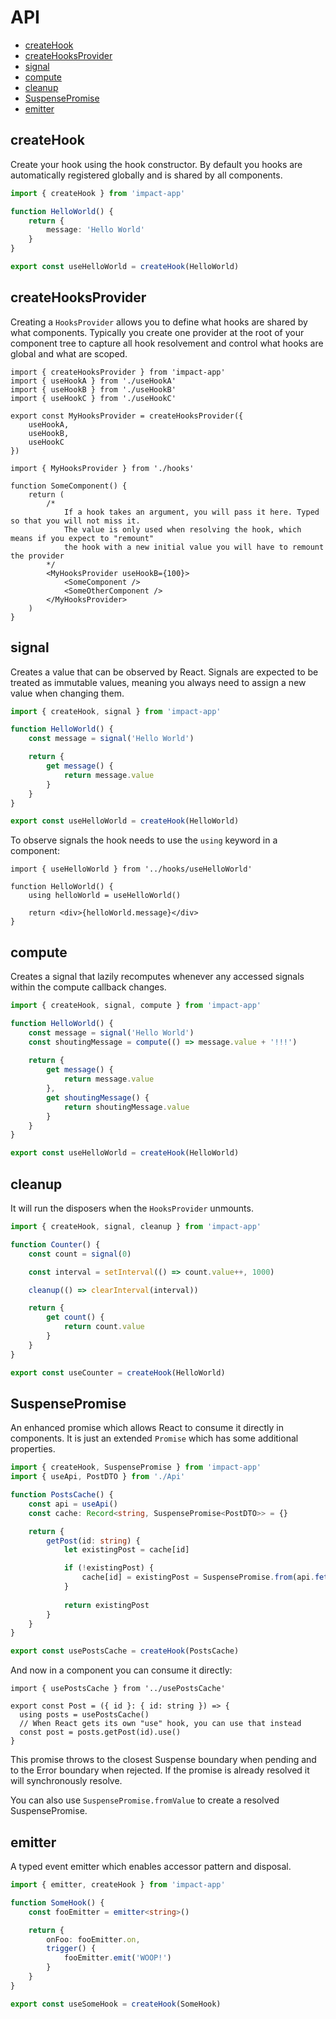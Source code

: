 # API

- [createHook](#createhook)
- [createHooksProvider](#createhooksprovider)
- [signal](#signal)
- [compute](#compute)
- [cleanup](#cleanup)
- [SuspensePromise](#suspensepromise)
- [emitter](#emitter)

## createHook

Create your hook using the hook constructor. By default you hooks are automatically registered globally and is shared by all components.

```ts
import { createHook } from 'impact-app'

function HelloWorld() {
    return {
        message: 'Hello World'
    }
}

export const useHelloWorld = createHook(HelloWorld)
```

## createHooksProvider

Creating a `HooksProvider` allows you to define what hooks are shared by what components. Typically you create one provider at the root of your component tree to capture all hook resolvement and control what hooks are global and what are scoped.

```tsx
import { createHooksProvider } from 'impact-app'
import { useHookA } from './useHookA'
import { useHookB } from './useHookB'
import { useHookC } from './useHookC'

export const MyHooksProvider = createHooksProvider({
    useHookA,
    useHookB,
    useHookC
})
```

```tsx
import { MyHooksProvider } from './hooks'

function SomeComponent() {
    return (
        /*
            If a hook takes an argument, you will pass it here. Typed so that you will not miss it.
            The value is only used when resolving the hook, which means if you expect to "remount"
            the hook with a new initial value you will have to remount the provider
        */
        <MyHooksProvider useHookB={100}>
            <SomeComponent />
            <SomeOtherComponent />
        </MyHooksProvider>
    )
}
```

## signal

Creates a value that can be observed by React. Signals are expected to be treated as immutable values, meaning you always need to assign a new value when changing them.

```ts
import { createHook, signal } from 'impact-app'

function HelloWorld() {
    const message = signal('Hello World')

    return {
        get message() {
            return message.value
        }
    }
}

export const useHelloWorld = createHook(HelloWorld)
```

To observe signals the hook needs to use the `using` keyword in a component:

```tsx
import { useHelloWorld } from '../hooks/useHelloWorld'

function HelloWorld() {
    using helloWorld = useHelloWorld()

    return <div>{helloWorld.message}</div>
}
```

## compute

Creates a signal that lazily recomputes whenever any accessed signals within the compute callback changes.

```ts
import { createHook, signal, compute } from 'impact-app'

function HelloWorld() {
    const message = signal('Hello World')
    const shoutingMessage = compute(() => message.value + '!!!')
    
    return {
        get message() {
            return message.value
        },
        get shoutingMessage() {
            return shoutingMessage.value
        }
    }
}

export const useHelloWorld = createHook(HelloWorld)
```

## cleanup

It will run the disposers when the `HooksProvider` unmounts.

```ts
import { createHook, signal, cleanup } from 'impact-app'

function Counter() {
    const count = signal(0)

    const interval = setInterval(() => count.value++, 1000)

    cleanup(() => clearInterval(interval))

    return {
        get count() {
            return count.value
        }
    }
}

export const useCounter = createHook(HelloWorld)
```

## SuspensePromise

An enhanced promise which allows React to consume it directly in components. It is just an extended `Promise` which has some additional properties.

```ts
import { createHook, SuspensePromise } from 'impact-app'
import { useApi, PostDTO } from './Api'

function PostsCache() {
    const api = useApi()
    const cache: Record<string, SuspensePromise<PostDTO>> = {}

    return {
        getPost(id: string) {
            let existingPost = cache[id]

            if (!existingPost) { 
                cache[id] = existingPost = SuspensePromise.from(api.fetchPost(id))
            }
            
            return existingPost
        }
    }
}

export const usePostsCache = createHook(PostsCache)
```

And now in a component you can consume it directly:

```tsx
import { usePostsCache } from '../usePostsCache'

export const Post = ({ id }: { id: string }) => {
  using posts = usePostsCache()
  // When React gets its own "use" hook, you can use that instead
  const post = posts.getPost(id).use()
}
```

This promise throws to the closest Suspense boundary when pending and to the Error boundary when rejected. If the promise is already resolved it will synchronously resolve.

You can also use `SuspensePromise.fromValue` to create a resolved SuspensePromise.

## emitter

A typed event emitter which enables accessor pattern and disposal.

```ts
import { emitter, createHook } from 'impact-app'

function SomeHook() {
    const fooEmitter = emitter<string>()

    return {
        onFoo: fooEmitter.on,
        trigger() {
            fooEmitter.emit('WOOP!')
        }
    }
}

export const useSomeHook = createHook(SomeHook)
```



